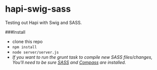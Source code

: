 hapi-swig-sass
==============

Testing out Hapi with Swig and SASS. 


###Install

- clone this repo
- `npm install`
- `node server/server.js`
- *If you want to run the grunt task to compile new SASS files/changes, You'll need to be sure [SASS](http://sass-lang.com/install) and [Compass](http://compass-style.org/install/) are installed.*

